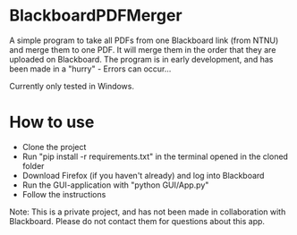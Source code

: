 # BlackboardPDFMerger
A simple program to take all PDFs from one Blackboard link (from NTNU) and merge them to one PDF. It will merge them in the order that they are uploaded on Blackboard. The program is in early development, and has been made in a "hurry" - Errors can occur...

Currently only tested in Windows.

# How to use
- Clone the project
- Run "pip install -r requirements.txt" in the terminal opened in the cloned folder
- Download Firefox (if you haven't already) and log into Blackboard
- Run the GUI-application with "python GUI/App.py"
- Follow the instructions

Note: This is a private project, and has not been made in collaboration with Blackboard. Please do not contact them for questions about this app.
